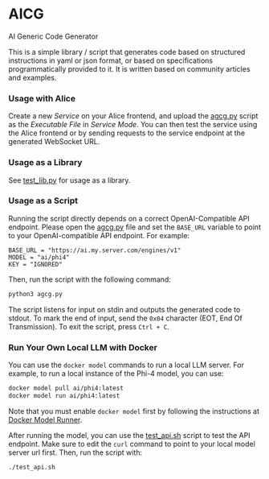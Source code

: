 # AICG
AI Generic Code Generator

This is a simple library / script that generates code based on structured instructions in yaml or json format, or based on specifications programmatically provided to it. It is written based on community articles and examples.

### Usage with Alice
Create a new *Service* on your Alice frontend, and upload the [agcg.py](agcg.py) script as the *Executable File* in *Service Mode*. You can then test the service using the Alice frontend or by sending requests to the service endpoint at the generated WebSocket URL.

### Usage as a Library

See [test_lib.py](test_lib.py) for usage as a library.

### Usage as a Script
Running the script directly depends on a correct OpenAI-Compatible API endpoint. Please open the [agcg.py](agcg.py) file and set the `BASE_URL` variable to point to your OpenAI-compatible API endpoint. For example:

```
BASE_URL = "https://ai.my.server.com/engines/v1"
MODEL = "ai/phi4"
KEY = "IGNORED"
```

Then, run the script with the following command:

```bash
python3 agcg.py
```

The script listens for input on stdin and outputs the generated code to stdout. To mark the end of input, send the `0x04` character (EOT, End Of Transmission). To exit the script, press `Ctrl + C`.

### Run Your Own Local LLM with Docker
You can use the `docker model` commands to run a local LLM server. For example, to run a local instance of the Phi-4 model, you can use:

```bash
docker model pull ai/phi4:latest
docker model run ai/phi4:latest
```

Note that you must enable `docker model` first by following the instructions at [Docker Model Runner](https://docs.docker.com/ai/model-runner/).

After running the model, you can use the [test_api.sh](test_api.sh) script to test the API endpoint. Make sure to edit the `curl` command to point to your local model server url first. Then, run the script with:

```bash
./test_api.sh
```